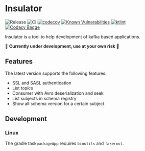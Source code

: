 # Insulator

![Release](https://github.com/andrea-vinci/Insulator/workflows/Release/badge.svg)
![CI](https://github.com/andrea-vinci/Insulator/workflows/CI/badge.svg)
[![codecov](https://codecov.io/gh/andrea-vinci/Insulator/branch/master/graph/badge.svg)](https://codecov.io/gh/andrea-vinci/Insulator)
[![Known Vulnerabilities](https://snyk.io/test/github/andrea-vinci/Insulator/badge.svg?targetFile=build.gradle)](https://snyk.io/test/github/andrea-vinci/Insulator?targetFile=build.gradle)
[![ktlint](https://img.shields.io/badge/code%20style-%E2%9D%A4-FF4081.svg)](https://ktlint.github.io/)
[![Codacy Badge](https://app.codacy.com/project/badge/Grade/a0c4f55b8cb641bd8c991b6a98d12e1b)](https://www.codacy.com/manual/darka91/Insulator/dashboard?utm_source=github.com&amp;utm_medium=referral&amp;utm_content=darka91/Insulator&amp;utm_campaign=Badge_Grade)

Insulator is a tool to help development of kafka based applications.

🚨 **Currently under development, use at your own risk** 🚨

## Features

The latest version supports the following features:

- SSL and SASL authentication
- List topics
- Consumer with Avro deserialization and seek
- List subjects in schema registry
- Show all schema version for a certain subject

## Development

### Linux

The gradle task`packageApp` requires `binutils` and `fakeroot`.

